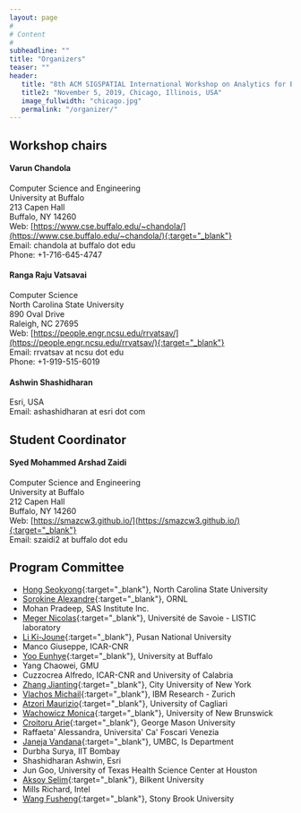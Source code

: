 ```yaml
---
layout: page
#
# Content
#
subheadline: ""
title: "Organizers"
teaser: ""
header:
   title: "8th ACM SIGSPATIAL International Workshop on Analytics for Big Geospatial Data (BigSpatial 2019)"
   title2: "November 5, 2019, Chicago, Illinois, USA"
   image_fullwidth: "chicago.jpg"
   permalink: "/organizer/"
---
```


## Workshop chairs

#### Varun Chandola

Computer Science and Engineering  
University at Buffalo  
213 Capen Hall  
Buffalo, NY 14260  
Web: [https://www.cse.buffalo.edu/~chandola/](https://www.cse.buffalo.edu/~chandola/){:target="_blank"}  
Email: chandola at buffalo dot edu  
Phone: +1-716-645-4747  



#### Ranga Raju Vatsavai

Computer Science   
North Carolina State University  
890 Oval Drive  
Raleigh, NC 27695  
Web: [https://people.engr.ncsu.edu/rrvatsav/](https://people.engr.ncsu.edu/rrvatsav/){:target="_blank"}  
Email: rrvatsav at ncsu dot edu  
Phone: +1-919-515-6019  



#### Ashwin Shashidharan

Esri, USA  
Email: ashashidharan at esri dot com



## Student Coordinator

#### Syed Mohammed Arshad Zaidi
Computer Science and Engineering  
University at Buffalo  
212 Capen Hall  
Buffalo, NY 14260  
Web: [https://smazcw3.github.io/](https://smazcw3.github.io/){:target="_blank"}   
Email: szaidi2 at buffalo dot edu


## Program Committee
 * [Hong Seokyong](https://www.csc.ncsu.edu/people/shong3){:target="_blank"}, North Carolina State University
 * [Sorokine Alexandre](https://web.ornl.gov/sci/gist/staff_bios/detailed_sorokine.shtml){:target="_blank"}, ORNL
 * Mohan Pradeep, SAS Institute Inc.
 * [Meger Nicolas](https://www.listic.univ-smb.fr/en/presentation-en/members/lecturers/nicolas-meger-en/){:target="_blank"}, Université de Savoie - LISTIC laboratory
 * [Li Ki-Joune](http://isel.cs.pusan.ac.kr/~lik/likEng.html){:target="_blank"}, Pusan National University
 * Manco Giuseppe, ICAR-CNR
 * [Yoo Eunhye](https://www.buffalo.edu/cas/geography/faculty/faculty_directory/eun-hye-enki-yoo.html){:target="_blank"}, University at Buffalo
 * Yang Chaowei, GMU
 * Cuzzocrea Alfredo, ICAR-CNR and University of Calabria
 * [Zhang Jianting](https://www.ccny.cuny.edu/profiles/jianting-zhang){:target="_blank"}, City University of New York
 * [Vlachos Michail](https://researcher.watson.ibm.com/researcher/view.php?person=zurich-mvl){:target="_blank"}, IBM Research - Zurich
 * [Atzori Maurizio](http://atzori.webofcode.org/){:target="_blank"}, University of Cagliari
 * [Wachowicz Monica](http://www.unb.ca/faculty-staff/directory/engineering-geomatics/wachowicz-monica.html){:target="_blank"}, University of New Brunswick
 * [Croitoru Arie](https://cos.gmu.edu/ggs/people/faculty-staff/arie-croitoru/){:target="_blank"}, George Mason University
 * Raffaeta' Alessandra, Universita' Ca' Foscari Venezia
 * [Janeja Vandana](https://userpages.umbc.edu/~vjaneja/){:target="_blank"}, UMBC, Is Department
 * Durbha Surya, IIT Bombay
 * Shashidharan Ashwin, Esri
 * Jun Goo, University of Texas Health Science Center at Houston
 * [Aksoy Selim](http://www.cs.bilkent.edu.tr/~saksoy/){:target="_blank"}, Bilkent University
 * Mills Richard, Intel
 * [Wang Fusheng](https://www.cs.stonybrook.edu/people/faculty/FushengWang){:target="_blank"}, Stony Brook University
 





